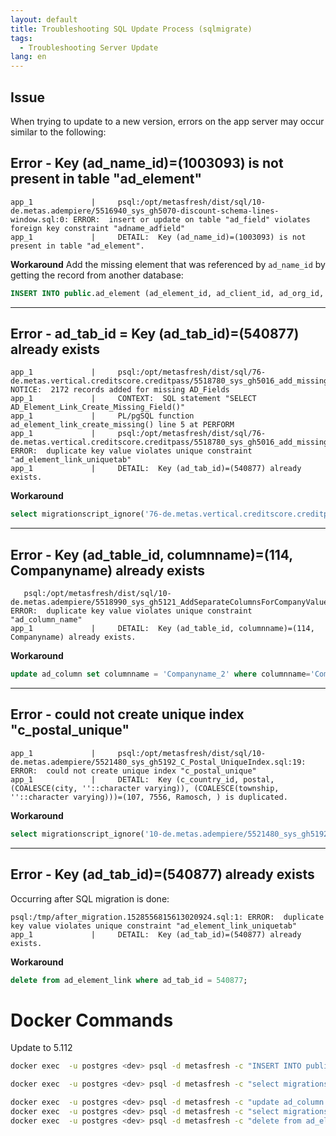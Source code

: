 ```yaml
---
layout: default
title: Troubleshooting SQL Update Process (sqlmigrate) 
tags:
  - Troubleshooting Server Update
lang: en
---
```


## Issue
When trying to update to a new version, errors on the app server may occur similar to the following:

## Error - Key (ad_name_id)=(1003093) is not present in table "ad_element"
```
app_1             |     psql:/opt/metasfresh/dist/sql/10-de.metas.adempiere/5516940_sys_gh5070-discount-schema-lines-window.sql:0: ERROR:  insert or update on table "ad_field" violates foreign key constraint "adname_adfield"
app_1             |     DETAIL:  Key (ad_name_id)=(1003093) is not present in table "ad_element".
```

**Workaround**
Add the missing element that was referenced by `ad_name_id` by getting the record from another database:

```sql
INSERT INTO public.ad_element (ad_element_id, ad_client_id, ad_org_id, isactive, created, createdby, updated, updatedby, columnname, entitytype, name, printname, description, help, po_name, po_printname, po_description, po_help, widgetsize, commitwarning, webui_namebrowse, webui_namenewbreadcrumb, webui_namenew) VALUES (1003093, 0, 0, 'Y', '2018-10-15 15:04:04.943585 +02:00', 99, '2018-10-15 15:04:04.943585 +02:00', 99, null, 'D', 'Kommentar/Hilfe', 'Kommentar/Hilfe', 'Comment or Hint', 'The Help field contains a hint, comment or help about the use of this item.', null, null, null, null, null, null, null, null, null);

```

---

## Error - ad_tab_id = Key (ad_tab_id)=(540877) already exists
```
app_1             |     psql:/opt/metasfresh/dist/sql/76-de.metas.vertical.creditscore.creditpass/5518780_sys_gh5016_add_missing_AD_Element_Link_records.sql:1: NOTICE:  2172 records added for missing AD_Fields
app_1             |     CONTEXT:  SQL statement "SELECT AD_Element_Link_Create_Missing_Field()"
app_1             |     PL/pgSQL function ad_element_link_create_missing() line 5 at PERFORM
app_1             |     psql:/opt/metasfresh/dist/sql/76-de.metas.vertical.creditscore.creditpass/5518780_sys_gh5016_add_missing_AD_Element_Link_records.sql:1: ERROR:  duplicate key value violates unique constraint "ad_element_link_uniquetab"
app_1             |     DETAIL:  Key (ad_tab_id)=(540877) already exists.

```

**Workaround**
```sql
select migrationscript_ignore('76-de.metas.vertical.creditscore.creditpass/5518780_sys_gh5016_add_missing_AD_Element_Link_records.sql')
```

---

## Error - Key (ad_table_id, columnname)=(114, Companyname) already exists
```
   psql:/opt/metasfresh/dist/sql/10-de.metas.adempiere/5518990_sys_gh5121_AddSeparateColumnsForCompanyValueAndNameAndCompanyNameFilter.sql:4: ERROR:  duplicate key value violates unique constraint "ad_column_name"
app_1             |     DETAIL:  Key (ad_table_id, columnname)=(114, Companyname) already exists.
```

**Workaround**
```sql
update ad_column set columnname = 'Companyname_2' where columnname='Companyname' and ad_table_id=114 ;

```

---

## Error - could not create unique index "c_postal_unique"
```
app_1             |     psql:/opt/metasfresh/dist/sql/10-de.metas.adempiere/5521480_sys_gh5192_C_Postal_UniqueIndex.sql:19: ERROR:  could not create unique index "c_postal_unique"
app_1             |     DETAIL:  Key (c_country_id, postal, (COALESCE(city, ''::character varying)), (COALESCE(township, ''::character varying)))=(107, 7556, Ramosch, ) is duplicated.
```

**Workaround**
```sql
select migrationscript_ignore('10-de.metas.adempiere/5521480_sys_gh5192_C_Postal_UniqueIndex.sql');
```

---

## Error - Key (ad_tab_id)=(540877) already exists
Occurring after SQL migration is done:

```
psql:/tmp/after_migration.1528556815613020924.sql:1: ERROR:  duplicate key value violates unique constraint "ad_element_link_uniquetab"
app_1             |     DETAIL:  Key (ad_tab_id)=(540877) already exists.
```

**Workaround**
```sql
delete from ad_element_link where ad_tab_id = 540877;
```



# Docker Commands

Update to 5.112

```BASH
docker exec  -u postgres <dev> psql -d metasfresh -c "INSERT INTO public.ad_element (ad_element_id, ad_client_id, ad_org_id, isactive, created, createdby, updated, updatedby, columnname, entitytype, name, printname, description, help, po_name, po_printname, po_description, po_help, widgetsize, commitwarning, webui_namebrowse, webui_namenewbreadcrumb, webui_namenew) VALUES (1003093, 0, 0, 'Y', '2018-10-15 15:04:04.943585 +02:00', 99, '2018-10-15 15:04:04.943585 +02:00', 99, null, 'D', 'Kommentar/Hilfe', 'Kommentar/Hilfe', 'Comment or Hint', 'The Help field contains a hint, comment or help about the use of this item.', null, null, null, null, null, null, null, null, null);"

docker exec  -u postgres <dev> psql -d metasfresh -c "select migrationscript_ignore('76-de.metas.vertical.creditscore.creditpass/5518780_sys_gh5016_add_missing_AD_Element_Link_records.sql')"

docker exec  -u postgres <dev> psql -d metasfresh -c "update ad_column set columnname = 'Companyname_2' where columnname='Companyname' and ad_table_id=114 ;"
docker exec  -u postgres <dev> psql -d metasfresh -c "select migrationscript_ignore('10-de.metas.adempiere/5521480_sys_gh5192_C_Postal_UniqueIndex.sql');"
docker exec  -u postgres <dev> psql -d metasfresh -c "delete from ad_element_link where ad_tab_id = 540877;"
```
